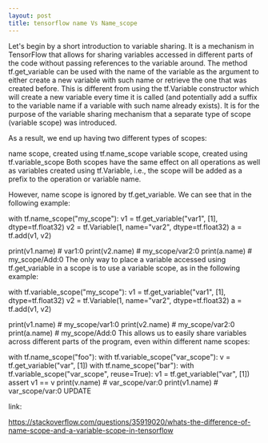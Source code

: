 ```yaml
---
layout: post
title: tensorflow name Vs Name_scope
---
```


Let's begin by a short introduction to variable sharing. It is a mechanism in TensorFlow that allows for sharing variables accessed in different parts of the code without passing references to the variable around. The method tf.get_variable can be used with the name of the variable as the argument to either create a new variable with such name or retrieve the one that was created before. This is different from using the tf.Variable constructor which will create a new variable every time it is called (and potentially add a suffix to the variable name if a variable with such name already exists). It is for the purpose of the variable sharing mechanism that a separate type of scope (variable scope) was introduced.

As a result, we end up having two different types of scopes:

name scope, created using tf.name_scope
variable scope, created using tf.variable_scope
Both scopes have the same effect on all operations as well as variables created using tf.Variable, i.e., the scope will be added as a prefix to the operation or variable name.

However, name scope is ignored by tf.get_variable. We can see that in the following example:

with tf.name_scope("my_scope"):
    v1 = tf.get_variable("var1", [1], dtype=tf.float32)
    v2 = tf.Variable(1, name="var2", dtype=tf.float32)
    a = tf.add(v1, v2)

print(v1.name)  # var1:0
print(v2.name)  # my_scope/var2:0
print(a.name)   # my_scope/Add:0
The only way to place a variable accessed using tf.get_variable in a scope is to use a variable scope, as in the following example:

with tf.variable_scope("my_scope"):
    v1 = tf.get_variable("var1", [1], dtype=tf.float32)
    v2 = tf.Variable(1, name="var2", dtype=tf.float32)
    a = tf.add(v1, v2)

print(v1.name)  # my_scope/var1:0
print(v2.name)  # my_scope/var2:0
print(a.name)   # my_scope/Add:0
This allows us to easily share variables across different parts of the program, even within different name scopes:

with tf.name_scope("foo"):
    with tf.variable_scope("var_scope"):
        v = tf.get_variable("var", [1])
with tf.name_scope("bar"):
    with tf.variable_scope("var_scope", reuse=True):
        v1 = tf.get_variable("var", [1])
assert v1 == v
print(v.name)   # var_scope/var:0
print(v1.name)  # var_scope/var:0
UPDATE

link:

https://stackoverflow.com/questions/35919020/whats-the-difference-of-name-scope-and-a-variable-scope-in-tensorflow
